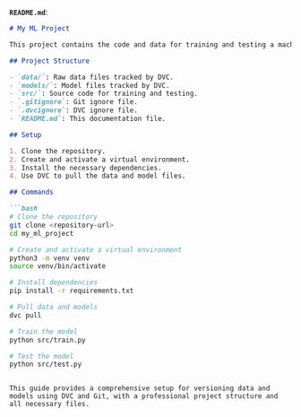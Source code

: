 **`README.md`**:
```markdown
# My ML Project

This project contains the code and data for training and testing a machine learning model.

## Project Structure

- `data/`: Raw data files tracked by DVC.
- `models/`: Model files tracked by DVC.
- `src/`: Source code for training and testing.
- `.gitignore`: Git ignore file.
- `.dvcignore`: DVC ignore file.
- `README.md`: This documentation file.

## Setup

1. Clone the repository.
2. Create and activate a virtual environment.
3. Install the necessary dependencies.
4. Use DVC to pull the data and model files.

## Commands

```bash
# Clone the repository
git clone <repository-url>
cd my_ml_project

# Create and activate a virtual environment
python3 -m venv venv
source venv/bin/activate

# Install dependencies
pip install -r requirements.txt

# Pull data and models
dvc pull

# Train the model
python src/train.py

# Test the model
python src/test.py
```
```

This guide provides a comprehensive setup for versioning data and models using DVC and Git, with a professional project structure and all necessary files.
